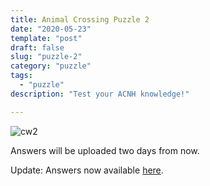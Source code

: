 ```yaml
---
title: Animal Crossing Puzzle 2
date: "2020-05-23"
template: "post"
draft: false
slug: "puzzle-2"
category: "puzzle"
tags:
  - "puzzle"
description: "Test your ACNH knowledge!"

---
```


![cw2](/media/cw2.jpg)

Answers will be uploaded two days from now.

Update: Answers now available [here](/posts/puzzle-2-ans).
